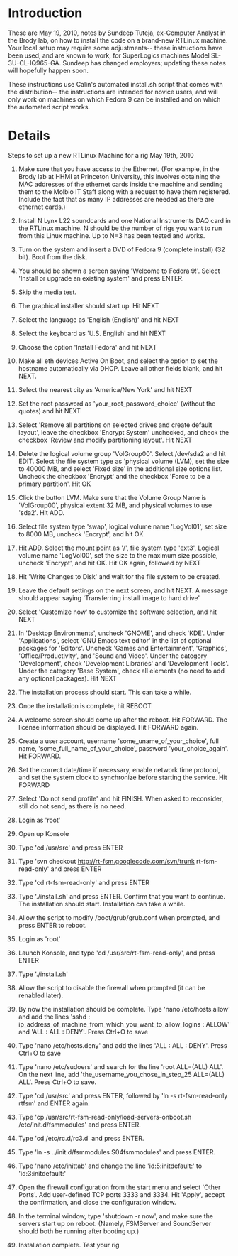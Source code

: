 # Introduction #

These are May 19, 2010, notes by Sundeep Tuteja, ex-Computer Analyst in the Brody lab, on how to install the code on a brand-new RTLinux machine. Your local setup may require some adjustments-- these instructions have been used, and are known to work, for SuperLogics machines Model SL-3U-CL-IQ965-GA. Sundeep has changed employers; updating these notes will hopefully happen soon.


These instructions use Calin's automated install.sh script that comes with the distribution-- the instructions are intended for novice users, and will only work on machines on which Fedora 9 can be installed and on which the automated script works.



# Details #

Steps to set up a new RTLinux Machine for a rig
May 19th, 2010

1.	Make sure that you have access to the Ethernet. (For example, in the Brody lab at HHMI at Princeton University, this involves obtaining the MAC addresses of the ethernet cards inside the machine and sending them to the Molbio IT Staff along with a request to have them registered. Include the fact that as many IP addresses are needed as there are ethernet cards.)

2.	Install N Lynx L22 soundcards and one National Instruments DAQ card in the RTLinux machine. N should be the number of rigs you want to run from this Linux machine. Up to N=3 has been tested and works.

3.	Turn on the system and insert a DVD of Fedora 9 (complete install) (32 bit). Boot from the disk.

4.	You should be shown a screen saying 'Welcome to Fedora 9!'. Select 'Install or upgrade an existing system' and press ENTER.

5.	Skip the media test.

6.	The graphical installer should start up. Hit NEXT

7.	Select the language as 'English (English)' and hit NEXT

8.	Select the keyboard as 'U.S. English' and hit NEXT

9.	Choose the option 'Install Fedora' and hit NEXT

10.	Make all eth devices Active On Boot, and select the option to set the hostname automatically via DHCP. Leave all other fields blank, and hit NEXT.

11.	Select the nearest city as 'America/New York' and hit NEXT

12.	Set the root password as 'your\_root\_password\_choice' (without the quotes) and hit NEXT

13.	Select 'Remove all partitions on selected drives and create default layout', leave the checkbox 'Encrypt System' unchecked, and check the checkbox 'Review and modify partitioning layout'. Hit NEXT

14.	Delete the logical volume group 'VolGroup00'. Select /dev/sda2 and hit EDIT. Select the file system type as 'physical volume (LVM), set the size to 40000 MB, and select 'Fixed size' in the additional size options list. Uncheck the checkbox 'Encrypt' and the checkbox 'Force to be a primary partition'. Hit OK

15.	Click the button LVM. Make sure that the Volume Group Name is 'VolGroup00', physical extent 32 MB, and physical volumes to use 'sda2'. Hit ADD.

16.	Select file system type 'swap', logical volume name 'LogVol01', set size to 8000 MB, uncheck 'Encrypt', and hit OK

17.	Hit ADD. Select the mount point as '/', file system type 'ext3', Logical volume name 'LogVol00', set the size to the maximum size possible, uncheck 'Encrypt', and hit OK. Hit OK again, followed by NEXT

18.	Hit 'Write Changes to Disk' and wait for the file system to be created.

19.	Leave the default settings on the next screen, and hit NEXT. A message should appear saying 'Transferring install image to hard drive'

20.	Select 'Customize now' to customize the software selection, and hit NEXT

21.	In 'Desktop Environments', uncheck 'GNOME', and check 'KDE'. Under 'Applications', select 'GNU Emacs text editor' in the list of optional packages for 'Editors'. Uncheck 'Games and Entertainment', 'Graphics', 'Office/Productivity', and 'Sound and Video'. Under the category 'Development', check 'Development Libraries' and 'Development Tools'. Under the category 'Base System', check all elements (no need to add any optional packages). Hit NEXT

22.	The installation process should start. This can take a while.

23.	Once the installation is complete, hit REBOOT

24.	A welcome screen should come up after the reboot. Hit FORWARD. The license information should be displayed. Hit FORWARD again.

25.	Create a user account, username 'some\_uname\_of\_your\_choice', full name, 'some\_full\_name\_of\_your\_choice', password 'your\_choice\_again'. Hit FORWARD.

26.	Set the correct date/time if necessary, enable network time protocol, and set the system clock to synchronize before starting the service. Hit FORWARD

27.	Select 'Do not send profile' and hit FINISH. When asked to reconsider, still do not send, as there is no need.

28.	Login as 'root'

29.	Open up Konsole

30.	Type 'cd /usr/src' and press ENTER

31.	Type 'svn checkout http://rt-fsm.googlecode.com/svn/trunk rt-fsm-read-only' and press ENTER

32.	Type 'cd rt-fsm-read-only' and press ENTER

33.	Type './install.sh' and press ENTER. Confirm that you want to continue. The installation should start. Installation can take a while.

34.	Allow the script to modify /boot/grub/grub.conf when prompted, and press ENTER to reboot.

35.	Login as 'root'

36.	Launch Konsole, and type 'cd /usr/src/rt-fsm-read-only', and press ENTER

37.	Type './install.sh'

38.	Allow the script to disable the firewall when prompted (it can be renabled later).

39.	By now the installation should be complete. Type 'nano /etc/hosts.allow' and add the lines 'sshd : ip\_address\_of\_machine\_from\_which\_you\_want\_to\_allow\_logins : ALLOW' and 'ALL : ALL : DENY'. Press Ctrl+O to save

40.	Type 'nano /etc/hosts.deny' and add the lines 'ALL : ALL : DENY'. Press Ctrl+O to save

41.	Type 'nano /etc/sudoers' and search for the line 'root    ALL=(ALL)    ALL'. On the next line, add 'the\_username\_you\_chose\_in\_step\_25    ALL=(ALL)    ALL'. Press Ctrl+O to save.

42.	Type 'cd /usr/src' and press ENTER, followed by 'ln -s rt-fsm-read-only rtfsm' and ENTER again.

43.	Type 'cp /usr/src/rt-fsm-read-only/load-servers-onboot.sh /etc/init.d/fsmmodules' and press ENTER.

44.	Type 'cd /etc/rc.d/rc3.d' and press ENTER.

45.	Type 'ln -s ../init.d/fsmmodules S04fsmmodules' and press ENTER.

46.	Type 'nano /etc/inittab' and change the line 'id:5:initdefault:' to 'id:3:initdefault:'

47.	Open the firewall configuration from the start menu and select 'Other Ports'. Add user-defined TCP ports 3333 and 3334. Hit 'Apply', accept the confirmation, and close the configuration window.

48.	In the terminal window, type 'shutdown -r now', and make sure the servers start up on reboot. (Namely, FSMServer and SoundServer should both be running after booting up.)

49.	Installation complete. Test your rig
